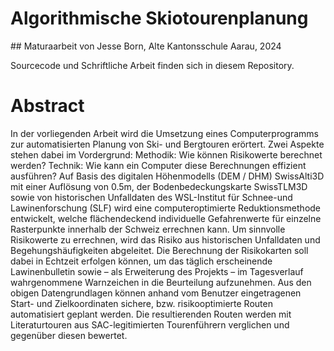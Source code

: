 # Algorithmische Skiotourenplanung

## Maturaarbeit von Jesse Born, Alte Kantonsschule Aarau, 2024

Sourcecode und Schriftliche Arbeit finden sich in diesem Repository.

# Abstract

In der vorliegenden Arbeit wird die Umsetzung eines Computerprogramms zur automatisierten
Planung von Ski- und Bergtouren erörtert. Zwei Aspekte stehen dabei im
Vordergrund: Methodik: Wie können Risikowerte berechnet werden? Technik: Wie
kann ein Computer diese Berechnungen effizient ausführen?
Auf Basis des digitalen Höhenmodells (DEM / DHM) SwissAlti3D mit einer Auflösung
von 0.5m, der Bodenbedeckungskarte SwissTLM3D sowie von historischen
Unfalldaten des WSL-Institut für Schnee-und Lawinenforschung (SLF) wird eine
computeroptimierte Reduktionsmethode entwickelt, welche flächendeckend individuelle
Gefahrenwerte für einzelne Rasterpunkte innerhalb der Schweiz errechnen kann.
Um sinnvolle Risikowerte zu errechnen, wird das Risiko aus historischen Unfalldaten
und Begehungshäufigkeiten abgeleitet. Die Berechnung der Risikokarten soll dabei
in Echtzeit erfolgen können, um das täglich erscheinende Lawinenbulletin sowie –
als Erweiterung des Projekts – im Tagesverlauf wahrgenommene Warnzeichen in die
Beurteilung aufzunehmen.
Aus den obigen Datengrundlagen können anhand vom Benutzer eingetragenen
Start- und Zielkoordinaten sichere, bzw. risikooptimierte Routen automatisiert geplant
werden. Die resultierenden Routen werden mit Literaturtouren aus SAC-legitimierten
Tourenführern verglichen und gegenüber diesen bewertet.

